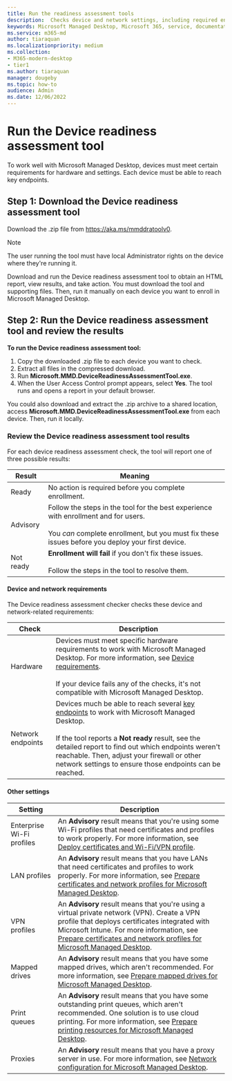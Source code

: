 ```yaml
---
title: Run the readiness assessment tools
description:  Checks device and network settings, including required endpoints
keywords: Microsoft Managed Desktop, Microsoft 365, service, documentation
ms.service: m365-md
author: tiaraquan
ms.localizationpriority: medium
ms.collection: 
- M365-modern-desktop
- tier1
ms.author: tiaraquan
manager: dougeby
ms.topic: how-to
audience: Admin
ms.date: 12/06/2022
---
```


# Run the Device readiness assessment tool

To work well with Microsoft Managed Desktop, devices must meet certain requirements for hardware and settings. Each device must be able to reach key endpoints.

## Step 1: Download the Device readiness assessment tool

Download the .zip file from https://aka.ms/mmddratoolv0.

> [!NOTE]
> The user running the tool must have local Administrator rights on the device where they're running it.

Download and run the Device readiness assessment tool to obtain an HTML report, view results, and take action. You must download the tool and supporting files. Then, run it manually on each device you want to enroll in Microsoft Managed Desktop.

## Step 2: Run the Device readiness assessment tool and review the results

**To run the Device readiness assessment tool:**

1. Copy the downloaded .zip file to each device you want to check.
2. Extract all files in the compressed download.
3. Run **Microsoft.MMD.DeviceReadinessAssessmentTool.exe**.
4. When the User Access Control prompt appears, select **Yes**. The tool runs and opens a report in your default browser.

You could also download and extract the .zip archive to a shared location, access **Microsoft.MMD.DeviceReadinessAssessmentTool.exe** from each device. Then, run it locally.

### Review the Device readiness assessment tool results

For each device readiness assessment check, the tool will report one of three possible results:

| Result | Meaning |
| ----- | ----- |
| Ready | No action is required before you complete enrollment. |
| Advisory | Follow the steps in the tool for the best experience with enrollment and for users. <br><br> You *can* complete enrollment, but you must fix these issues before you deploy your first device. |
| Not ready | **Enrollment will fail** if you don't fix these issues. <br><br> Follow the steps in the tool to resolve them. |

#### Device and network requirements

The Device readiness assessment checker checks these device and network-related requirements:

| Check | Description |
| ----- | ----- |
| Hardware | Devices must meet specific hardware requirements to work with Microsoft Managed Desktop. For more information, see [Device requirements](../prepare/device-requirements.md). <br><br> If your device fails any of the checks, it's not compatible with Microsoft Managed Desktop. |
| Network endpoints | Devices much be able to reach several [key endpoints](../prepare/network.md) to work with Microsoft Managed Desktop. <br><br> If the tool reports a **Not ready** result, see the detailed report to find out which endpoints weren't reachable. Then, adjust your firewall or other network settings to ensure those endpoints can be reached. |

#### Other settings

| Setting | Description |
| ----- | ----- |
| Enterprise Wi-Fi profiles | An **Advisory** result means that you're using some Wi-Fi profiles that need certificates and profiles to work properly. For more information, see [Deploy certificates and Wi-Fi/VPN profile](../prepare/certs-wifi-lan.md#deploy-certificates-and-wi-fivpn-profile). |
| LAN profiles | An **Advisory** result means that you have LANs that need certificates and profiles to work properly. For more information, see [Prepare certificates and network profiles for Microsoft Managed Desktop](../prepare/certs-wifi-lan.md). |
| VPN profiles | An **Advisory** result means that you're using a virtual private network (VPN). Create a VPN profile that deploys certificates integrated with Microsoft Intune. For more information, see [Prepare certificates and network profiles for Microsoft Managed Desktop](../prepare/certs-wifi-lan.md). |
| Mapped drives | An **Advisory** result means that you have some mapped drives, which aren't recommended. For more information, see [Prepare mapped drives for Microsoft Managed Desktop](../prepare/mapped-drives.md). |
| Print queues | An **Advisory** result means that you have some outstanding print queues, which aren't recommended. One solution is to use cloud printing. For more information, see [Prepare printing resources for Microsoft Managed Desktop](../prepare/printing.md). |
| Proxies | An **Advisory** result means that you have a proxy server in use. For more information, see [Network configuration for Microsoft Managed Desktop](../prepare/network.md). |
